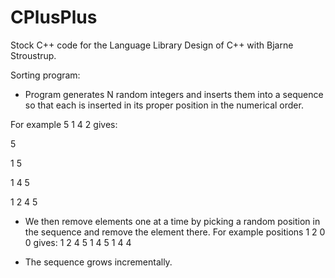 # CPlusPlus
Stock C++ code for the Language Library Design of C++ with Bjarne Stroustrup.

Sorting program:
- Program generates N random integers and inserts them into a sequence so that each is inserted in its proper position in the numerical order.

For example 5 1 4 2 gives:

5

1 5

1 4 5

1 2 4 5

- We then remove elements one at a time by picking a random position in the sequence and remove the element there.
For example positions 1 2 0 0 gives:
1 2 4 5
1 4 5
1 4
4

- The sequence grows incrementally. 

